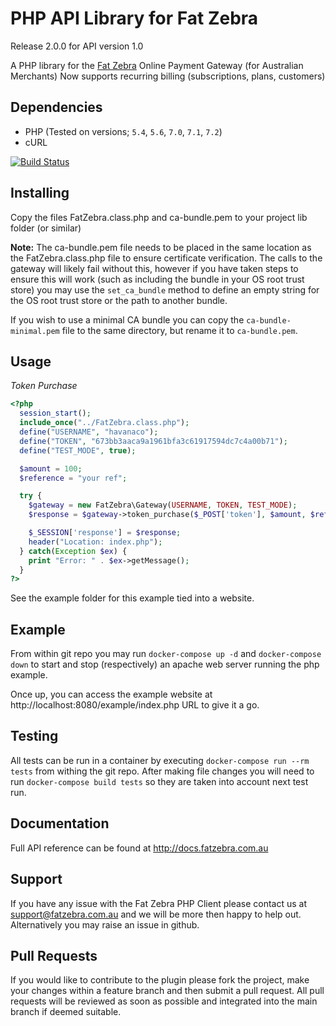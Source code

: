 PHP API Library for Fat Zebra
==============================

Release 2.0.0 for API version 1.0

A PHP library for the [Fat Zebra](https://www.fatzebra.com.au) Online Payment Gateway (for Australian Merchants)
Now supports recurring billing (subscriptions, plans, customers)

Dependencies
------------

 * PHP (Tested on versions; `5.4`, `5.6`, `7.0`, `7.1`, `7.2`)
 * cURL

 [![Build Status](https://secure.travis-ci.org/fatzebra/PHP-Library.png?branch=master)](http://travis-ci.org/fatzebra/PHP-Library)

Installing
----------

Copy the files FatZebra.class.php and ca-bundle.pem to your project lib folder (or similar)

**Note:** The ca-bundle.pem file needs to be placed in the same location as the FatZebra.class.php file to ensure certificate verification. The calls to the gateway will likely fail without this, however if you have taken steps to ensure this will work (such as including the bundle in your OS root trust store) you may use the `set_ca_bundle` method to define an empty string for the OS root trust store or the path to another bundle.

If you wish to use a minimal CA bundle you can copy the `ca-bundle-minimal.pem` file to the same directory, but rename it to `ca-bundle.pem`.

Usage
-----

*Token Purchase*
```php
<?php
  session_start();
  include_once("../FatZebra.class.php");
  define("USERNAME", "havanaco");
  define("TOKEN", "673bb3aaca9a1961bfa3c61917594dc7c4a00b71");
  define("TEST_MODE", true);

  $amount = 100;
  $reference = "your ref";

  try {
    $gateway = new FatZebra\Gateway(USERNAME, TOKEN, TEST_MODE);
    $response = $gateway->token_purchase($_POST['token'], $amount, $reference, null, 'AUD');

    $_SESSION['response'] = $response;
    header("Location: index.php");
  } catch(Exception $ex) {
    print "Error: " . $ex->getMessage();
  }
?>
```

See the example folder for this example tied into a website.

Example
-------

From within git repo you may run `docker-compose up -d` and `docker-compose down` to start and stop (respectively) an apache web server running the php example.

Once up, you can access the example website at http://localhost:8080/example/index.php URL to give it a go.

Testing
-------

All tests can be run in a container by executing `docker-compose run --rm tests` from withing the git repo. After making file changes you will need to run `docker-compose build tests` so they are taken into account next test run.

Documentation
-------------

Full API reference can be found at http://docs.fatzebra.com.au

Support
-------
If you have any issue with the Fat Zebra PHP Client please contact us at support@fatzebra.com.au and we will be more then happy to help out. Alternatively you may raise an issue in github.

Pull Requests
-------------
If you would like to contribute to the plugin please fork the project, make your changes within a feature branch and then submit a pull request. All pull requests will be reviewed as soon as possible and integrated into the main branch if deemed suitable.
